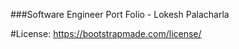
###Software Engineer Port Folio - Lokesh Palacharla


#License: https://bootstrapmade.com/license/
